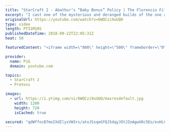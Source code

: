 ```yaml
---
title: "StarCraft 2 - Abathur’s “Baby Bonus” Policy | The Florencio Files #25"
excerpt: "I cast one of the mysterious and deranged builds of the one and only Florencio, the dude that invented the proxy nexus recall rush  -- Watch live at https://www.twitch.tv/x5_pig"
originalUrl: https://youtube.com/watch?v=6WQCzi9uUQ0
type: video
length: PT31M10S
publishedDateTime: 2018-09-22T22:05:31Z
heat: 50

featuredContent: "<iframe width=\"800\" height=\"500\" frameborder=\"0\" src=\"https://www.youtube.com/embed/6WQCzi9uUQ0\" allow=\"accelerometer; autoplay; encrypted-media; gyroscope; picture-in-picture\" allowfullscreen></iframe>"

provider:
  name: PiG
  domain: youtube.com

topics:
  - StarCraft 2
  - Protoss

images:
  - url: https://i.ytimg.com/vi/6WQCzi9uUQ0/maxresdefault.jpg
    width: 1280
    height: 720
    isCached: true

secured: "qdWffocB7moIXdIlysVW3rs/atoJSsqeGfQJ5dqyJOtJZoAgwU0c5Eo/evHLGSgp0NpQx2JuGN8r8blcSkq8ja7dFkjdfz9k8KNHG0ep70dNSAwfM2e7uNip1EHJ+GI4mckRFUoUDcuJRPkR9nib2fU0Lh+uPrq/d3A1bh66yB2ppdMThzwB7J018ukMMjPlPtL2biqyfQ2JP8RMU1kMe/g+RvM/XFkWSalWFD3w1IIoBpI3/+MhUAfbFsaTEPlx53ZeE+RaSzv7UbLkA9X/NX6oaY6qlwEn8IVHvj/TohEyXV1fQ80PCcm4zwGmTj6Eoo9e3j+6p4nljaNkKeOBZM7LBpbVbhK1F2awob+liDX6HOHsr3kb4NIsGBciWXr8sdsvSxEUGmYcuR8KhbddLTCEcD/6jF6Qxk/DI5vPWxg=;nyDBDsqZeLjsyvlkAayc7A=="
---
```


